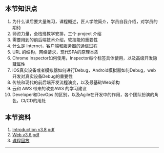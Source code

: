 ## __本节知识点__
1. 为什么课后要大量练习，课程概述，匠人学院简介，学员自我介绍，对学员的期待
2. 师资力量，全栈班教学安排，三个 project 介绍
3. 需要用到的前后端技术介绍，软技能的重要性
4. 什么是 Internet，客户端和服务器的通信过程
5. URL 的结构，网络请求，现代SPA的原理本质
6. Chrome Inspector如何使用，Inspector每个标签具体使用，以及高级开发隐藏属性
7. iOS真实设备或者模拟器如何进行Debug，Android模拟器如何Debug，web开发对真实设备Debug的重要性
8. 传统和现代的前后端开发流程演变，以及最基础Web架构
9. 云和 AWS 带来的改变AWS 的学习建议
10. Developer和DevOps 的区别，以及Agile在开发中的作用，各个团队扮演的角色，CI/CD的用处

## __本节资料__
1. [Introduction v3.8.pdf](https://github.com/NorrisWu0/JRAcademy-FullStack-T14/blob/main/L01%20Intro%20to%20Web/01%20Introduction%20v3.8.pdf)
2. [Web v3.6.pdf](https://github.com/NorrisWu0/JRAcademy-FullStack-T14/blob/main/L01%20Intro%20to%20Web/01%20Web%20v3.6.pdf)
3. [课程回放](https://learn.jiangren.com.au/classroom/program/60ab30e1c9ec202331ed03a8/60e92e93fc3e005911aa7952/60e92eabfc3e005911aa7953)

---